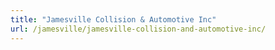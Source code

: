 ```yaml
---
title: "Jamesville Collision & Automotive Inc"
url: /jamesville/jamesville-collision-and-automotive-inc/
---
```

